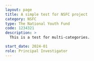 ```yaml
---
layout: page
title: A simple test for NSFC project
category: NSFC
type: The National Youth Fund
code: 1234321
description: >
  This is a test for multi-categories.

start_date: 2024-01
role: Principal Investigator
---
```

